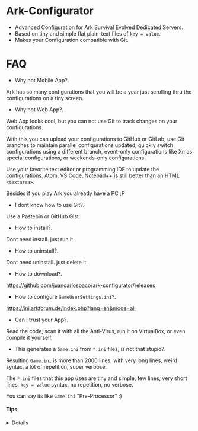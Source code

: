 # Ark-Configurator

- Advanced Configuration for Ark Survival Evolved Dedicated Servers.
- Based on tiny and simple flat plain-text files of `key = value`.
- Makes your Configuration compatible with Git.


# FAQ

- Why not Mobile App?.

Ark has so many configurations that you will be a year just scrolling thru the configurations on a tiny screen.

- Why not Web App?.

Web App looks cool, but you can not use Git to track changes on your configurations.

With this you can upload your configurations to GitHub or GitLab,
use Git branches to maintain parallel configurations updated,
quickly switch configurations using a different branch,
event-only configurations like Xmas special configurations,
or weekends-only configurations.

Use your favorite text editor or programming IDE to update the configurations.
Atom, VS Code, Notepad++ is still better than an HTML `<textarea>`.

Besides if you play Ark you already have a PC ;P

- I dont know how to use Git?.

Use a Pastebin or GitHub Gist.

- How to install?.

Dont need install. just run it.

- How to uninstall?.

Dont need uninstall. just delete it.

- How to download?.

https://github.com/juancarlospaco/ark-configurator/releases

- How to configure `GameUserSettings.ini`?.

https://ini.arkforum.de/index.php?lang=en&mode=all

- Can I trust your App?.

Read the code, scan it with all the Anti-Virus, run it on VirtualBox, or even compile it yourself.

- This generates a `Game.ini` from `*.ini` files, is not that stupid?.

Resulting `Game.ini` is more than 2000 lines, with very long lines, weird syntax, a lot of repetition, super verbose.

The `*.ini` files that this app uses are tiny and simple, few lines, very short lines, `key = value` syntax, no repetition, no verbose.

You can say its like `Game.ini` "Pre-Processor" :)


#### Tips

<details>

Set `MaxSpectators` to the same number of **active Admins** on your server, for security,
lets say you have 1 Admin, but more than 1 Spectator, then that means that someone hacked your server password.

Some configuration can be repeated on `Game.ini` & `GameUserSettings.ini`

On start Ark reads `Game.ini` first, then reads `GameUserSettings.ini`

Repeated configurations on `Game.ini` can be overwritten by `GameUserSettings.ini`

Not all configurations can be set on `GameUserSettings.ini`, for example core game configurations.

Not all configurations can be set on `Game.ini`, for example Mods.

This simple script reads all the `config/*.ini` and `config/*.json` files and generates 1 `*.ini` config file for all the ARK Survival Evolved settings.

To reduce lag, disable Brontos, replace them with other tameable dino.

To reduce lag, disable Volcano on Ragnarok.

To reduce lag, make your players spawn with 250~500 Kg weight, and disable adding more weight, if the player holds too much inventory the server lags, but if you set too low weight everyone complains.

To reduce lag, make your players spawn with very high Water stat, its annoying to drink water all the time and people make pipes everywhere.

To reduce lag, disable all Thatch structures, they sux anyways.

Any mod that makes the birds go faster makes lag (Classic Flyer, Speed Saddle, Speed Soup, etc), instead make land dinos and water dinos faster to reduce lag and allows to travel faster.

Make Herbivores stronger and cheap Veggy Cakes so people tame more varied dinos, else everyone only tame Rexes and Gigas.

Dont use a high Harvest multiplier it makes lag, instead make stuff cheaper by reducing the crafting costs.

Make possible to use stuff from other maps without mods by adding those items to the supply crates.

Make possible to use dinos from other maps without mods by replacing useless dinos with the ones from other maps.

Dont use too high Speed multiplier on the player, makes lag and allows speed hacks.

Disable the Industrial Grinder it allows Dupes and hacks.

Prefer tiny mods to big heavy mods, multiple tiny mods are still better than one big heavy mod.

To reduce lag, periodically check for Meshing bases and wipe them.

</details>
